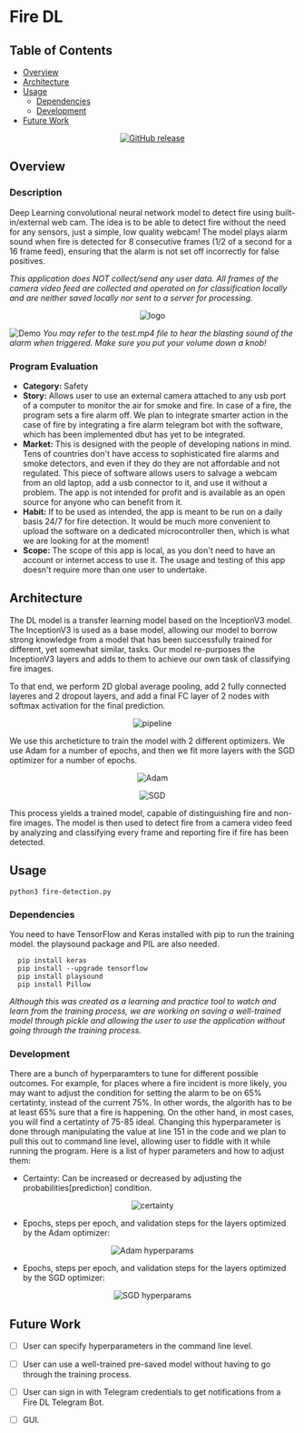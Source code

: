 # Fire DL

## Table of Contents
- [Overview](#Overview)
- [Architecture](#Architecture)
- [Usage](#Usage)
  - [Dependencies](#Dependencies)
  - [Development](#Development)
- [Future Work](#Future-Work)

<p align="center">
  <a href="https://github.com/MohamedAli2310/Fire-DL" target="_blank">
    <img alt="GitHub release" src="firedl.png">
  </a>

</p>

## Overview
### Description
Deep Learning convolutional neural network model to detect fire using built-in/external web cam. The idea is to be able to detect fire without the need for any sensors, just a simple, low quality webcam!
The model plays alarm sound when fire is detected for 8 consecutive frames (1/2 of a second for a 16 frame feed), ensuring that the alarm is not set off incorrectly for false positives.

*This application does NOT collect/send any user data. All frames of the camera video feed are collected and operated on for classification locally and are neither saved locally nor sent to a server for processing.*

<p align="center">
  <img src="firedl.png" alt="logo"/>
</p>

![Demo](test.gif)
*You may refer to the test.mp4 file to hear the blasting sound of the alarm when triggered. Make sure you put your volume down a knob!*

### Program Evaluation
- **Category:** Safety
- **Story:** Allows user to use an external camera attached to any usb port of a computer to monitor the air for smoke and fire. In case of a fire, the program sets a fire alarm off. We plan to integrate smarter action in the case of fire by integrating a fire alarm telegram bot with the software, which has been implemented dbut has yet to be integrated.
- **Market:** This is designed with the people of developing nations in mind. Tens of countries don't have access to sophisticated fire alarms and smoke detectors, and even if they do they are not affordable and not regulated. This piece of software allows users to salvage a webcam from an old laptop, add a usb connector to it, and use it without a problem. The app is not intended for profit and is available as an open source for anyone who can benefit from it.
- **Habit:** If to be used as intended, the app is meant to be run on a daily basis 24/7 for fire detection. It would be much more convenient to upload the software on a dedicated microcontroller then, which is what we are looking for at the moment!
- **Scope:** The scope of this app is local, as you don't need to have an account or internet access to use it. The usage and testing of this app doesn't require more than one user to undertake.

## Architecture
The DL model is a transfer learning model based on the InceptionV3 model. The InceptionV3 is used as a base model, allowing our model to borrow strong knowledge from a model that has been successfully trained for different, yet somewhat similar, tasks. Our model re-purposes the InceptionV3 layers and adds to them to achieve our own task of classifying fire images. 

To that end, we perform 2D global average pooling, add 2 fully connected layeres and 2 dropout layers, and add a final FC layer of 2 nodes with softmax activation for the final prediction. 

<p align="center">
  <img src="pipeline.png" alt="pipeline"/>
</p>

We use this archeticture to train the model with 2 different optimizers. We use Adam for a number of epochs, and then we fit more layers with the SGD optimizer for a number of epochs.

<p align="center">
  <img src="Adam.png" alt="Adam"/>
</p>

<p align="center">
  <img src="SGD.png" alt="SGD"/>
</p>

This process yields a trained model, capable of distinguishing fire and non-fire images. The model is then used to detect fire from a camera video feed by analyzing and classifying every frame and reporting fire if fire has been detected.

## Usage
```shell
python3 fire-detection.py
```
### Dependencies
You need to have TensorFlow and Keras installed with pip to run the training model. the playsound package and PIL are also needed. 
```shell
  pip install keras
  pip install --upgrade tensorflow
  pip install playsound
  pip install Pillow
```
*Although this was created as a learning and practice tool to watch and learn from the training process, we are working on saving a well-trained model through pickle and allowing the user to use the application without going through the training process.*

### Development
There are a bunch of hyperparamters to tune for different possible outcomes. For example, for places where a fire incident is more likely, you may want to adjust the condition for setting the alarm to be on 65% certatinty, instead of the current 75%. In other words, the algorith has to be at least 65% sure that a fire is happening. On the other hand, in most cases, you will find a certatinty of 75-85 ideal. Changing this hyperparameter is done through manipulating the value at line 151 in the code and we plan to pull this out to command line level, allowing user to fiddle with it while running the program. Here is a list of hyper parameters and how to adjust them:

* Certainty: 
Can be increased or decreased by adjusting the probabilities[prediction] condition.
<p align="center">
  <img src="certainty.png" alt="certainty"/>
</p>

* Epochs, steps per epoch, and validation steps for the layers optimized by the Adam optimizer:
<p align="center">
  <img src="before.png" alt="Adam hyperparams"/>
</p>

* Epochs, steps per epoch, and validation steps for the layers optimized by the SGD optimizer:
<p align="center">
  <img src="after.png" alt="SGD hyperparams"/>
</p>

## Future Work

- [ ] User can specify hyperparameters in the command line level.
- [ ] User can use a well-trained pre-saved model without having to go through the training process.
- [ ] User can sign in with Telegram credentials to get notifications from a Fire DL Telegram Bot.
- [ ] GUI. 

